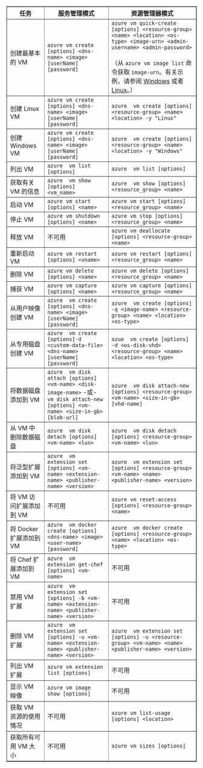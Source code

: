 <table border="1"><thead><tr>
<th>任务 </th><th> 服务管理模式 </th><th> 资源管理器模式</th>
</tr></thead>
<tr>
<td>创建最基本的 VM </td><td> <code>azure vm create [options] &lt;dns-name&gt; &lt;image&gt; [userName] [password]</code> </td><td> <code>azure vm quick-create [options] &lt;resource-group&gt; &lt;name&gt; &lt;location&gt; &lt;os-type&gt; &lt;image-urn&gt; &lt;admin-username&gt; &lt;admin-password&gt;</code><br/><br/>（从 <code>azure vm image list</code> 命令获取 <code>image-urn</code>。有关示例，请参阅 <a href="/documentation/articles/virtual-machines-windows-cli-ps-findimage">Windows</a> 或者 <a href="/documentation/articles/virtual-machines-linux-cli-ps-findimage">Linux</a>。）</td>
</tr>
<tr>
<td>创建 Linux VM </td><td> <code>azure vm create [options] &lt;dns-name&gt; &lt;image&gt; [userName] [password]</code> </td><td> <code>azure  vm create [options] &lt;resource-group&gt; &lt;name&gt; &lt;location&gt; -y "Linux"</code></td>
</tr>
<tr>
<td>创建 Windows VM </td><td> <code>azure vm create [options] &lt;dns-name&gt; &lt;image&gt; [userName] [password]</code> </td><td> <code>azure  vm create [options] &lt;resource-group&gt; &lt;name&gt; &lt;location&gt; -y "Windows"</code></td>
</tr>
<tr>
<td>列出 VM </td><td> <code>azure  vm list [options]</code> </td><td> <code>azure  vm list [options]</code></td>
</tr>
<tr>
<td>获取有关 VM 的信息 </td><td> <code>azure  vm show [options] &lt;vm_name&gt;</code> </td><td> <code>azure  vm show [options] &lt;resource_group&gt; &lt;name&gt;</code></td>
</tr>
<tr>
<td>启动 VM </td><td> <code>azure vm start [options] &lt;name&gt;</code> </td><td> <code>azure vm start [options] &lt;resource_group&gt; &lt;name&gt;</code></td>
</tr>
<tr>
<td>停止 VM </td><td> <code>azure vm shutdown [options] &lt;name&gt;</code> </td><td> <code>azure vm stop [options] &lt;resource_group&gt; &lt;name&gt;</code></td>
</tr>
<tr>
<td>释放 VM </td><td> 不可用 </td><td> <code>azure vm deallocate [options] &lt;resource-group&gt; &lt;name&gt;</code></td>
</tr>
<tr>
<td>重新启动 VM </td><td> <code>azure vm restart [options] &lt;vname&gt;</code> </td><td> <code>azure vm restart [options] &lt;resource_group&gt; &lt;name&gt;</code></td>
</tr>
<tr>
<td>删除 VM </td><td> <code>azure vm delete [options] &lt;name&gt;</code> </td><td> <code>azure vm delete [options] &lt;resource_group&gt; &lt;name&gt;</code></td>
</tr>
<tr>
<td>捕获 VM </td><td> <code>azure vm capture [options] &lt;name&gt;</code> </td><td> <code>azure vm capture [options] &lt;resource_group&gt; &lt;name&gt;</code></td>
</tr>
<tr>
<td>从用户映像创建 VM </td><td> <code>azure  vm create [options] &lt;dns-name&gt; &lt;image&gt; [userName] [password]</code> </td><td> <code>azure  vm create [options] -q &lt;image-name&gt; &lt;resource-group&gt; &lt;name&gt; &lt;location&gt; &lt;os-type&gt;</code></td>
</tr>
<tr>
<td>从专用磁盘创建 VM </td><td> <code>azure  vm create [options]-d &lt;custom-data-file&gt; &lt;dns-name&gt; [userName] [password]</code> </td><td> <code>azue  vm create [options] -d &lt;os-disk-vhd&gt; &lt;resource-group&gt; &lt;name&gt; &lt;location&gt; &lt;os-type&gt;</code></td>
</tr>
<tr>
<td>将数据磁盘添加到 VM </td><td> <code>azure  vm disk attach [options] &lt;vm-name&gt; &lt;disk-image-name&gt;</code> -或- <br/> <code>vm disk attach-new [options] &lt;vm-name&gt; &lt;size-in-gb&gt; [blob-url]</code> </td><td> <code>azure  vm disk attach-new [options] &lt;resource-group&gt; &lt;vm-name&gt; &lt;size-in-gb&gt; [vhd-name]</code></td>
</tr>
<tr>
<td>从 VM 中删除数据磁盘 </td><td> <code>azure  vm disk detach [options] &lt;vm-name&gt; &lt;lun&gt;</code> </td><td> <code>azure  vm disk detach [options] &lt;resource-group&gt; &lt;vm-name&gt; &lt;lun&gt;</code></td>
</tr>
<tr>
<td>将泛型扩展添加到 VM </td><td> <code>azure  vm extension set [options] &lt;vm-name&gt; &lt;extension-name&gt; &lt;publisher-name&gt; &lt;version&gt;</code> </td><td> <code>azure  vm extension set [options] &lt;resource-group&gt; &lt;vm-name&gt; &lt;name&gt; &lt;publisher-name&gt; &lt;version&gt;</code></td>
</tr>
<tr>
<td>将 VM 访问扩展添加到 VM </td><td> 不可用 </td><td> <code>azure vm reset-access [options] &lt;resource-group&gt; &lt;name&gt;</code></td>
</tr>
<tr>
<td>将 Docker 扩展添加到 VM </td><td> <code>azure  vm docker create [options] &lt;dns-name&gt; &lt;image&gt; &lt;user-name&gt; [password]</code> </td><td> <code>azure  vm docker create [options] &lt;resource-group&gt; &lt;name&gt; &lt;location&gt; &lt;os-type&gt;</code></td>
</tr>
<tr>
<td>将 Chef 扩展添加到 VM </td><td> <code>azure  vm extension get-chef [options] &lt;vm-name&gt;</code> </td><td> 不可用</td>
</tr>
<tr>
<td>禁用 VM 扩展 </td><td> <code>azure  vm extension set [options] -b &lt;vm-name&gt; &lt;extension-name&gt; &lt;publisher-name&gt; &lt;version&gt;</code> </td><td> 不可用</td>
</tr>
<tr>
<td>删除 VM 扩展 </td><td> <code>azure  vm extension set [options] -u &lt;vm-name&gt; &lt;extension-name&gt; &lt;publisher-name&gt; &lt;version&gt;</code> </td><td> <code>azure  vm extension set [options] -u &lt;resource-group&gt; &lt;vm-name&gt; &lt;name&gt; &lt;publisher-name&gt; &lt;version&gt;</code></td>
</tr>
<tr>
<td>列出 VM 扩展 </td><td> <code>azure vm extension list [options]</code> </td><td> 不可用</td>
</tr>
<tr>
<td>显示 VM 映像 </td><td> <code>azure vm image show [options]</code> </td><td> 不可用</td>
</tr>
<tr>
<td>获取 VM 资源的使用情况 </td><td> 不可用 </td><td> <code>azure vm list-usage [options] &lt;location&gt;</code></td>
</tr>
<tr>
<td>获取所有可用 VM 大小 </td><td> 不可用 </td><td> <code>azure vm sizes [options]</code></td>
</tr>
</table>